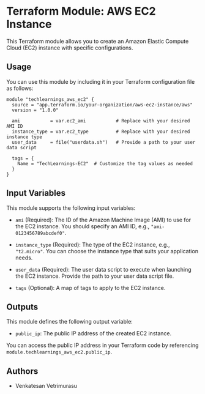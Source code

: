 # Terraform Module: AWS EC2 Instance

This Terraform module allows you to create an Amazon Elastic Compute Cloud (EC2) instance with specific configurations.

## Usage

You can use this module by including it in your Terraform configuration file as follows:

```t
module "techlearnings_aws_ec2" {
  source = "app.terraform.io/your-organization/aws-ec2-instance/aws"
  version = "1.0.0"

  ami           = var.ec2_ami           # Replace with your desired AMI ID
  instance_type = var.ec2_type          # Replace with your desired instance type
  user_data     = file("userdata.sh")   # Provide a path to your user data script

  tags = {
    Name = "TechLearnings-EC2"  # Customize the tag values as needed
  }
}
```

Input Variables
---------------

This module supports the following input variables:

*   `ami` (Required): The ID of the Amazon Machine Image (AMI) to use for the EC2 instance. You should specify an AMI ID, e.g., `"ami-0123456789abcdef0"`.
    
*   `instance_type` (Required): The type of the EC2 instance, e.g., `"t2.micro"`. You can choose the instance type that suits your application needs.
    
*   `user_data` (Required): The user data script to execute when launching the EC2 instance. Provide the path to your user data script file.
    
*   `tags` (Optional): A map of tags to apply to the EC2 instance.
    

Outputs
-------

This module defines the following output variable:

*   `public_ip`: The public IP address of the created EC2 instance.

You can access the public IP address in your Terraform code by referencing `module.techlearnings_aws_ec2.public_ip`.

Authors
-------

*   Venkatesan Vetrimurasu
